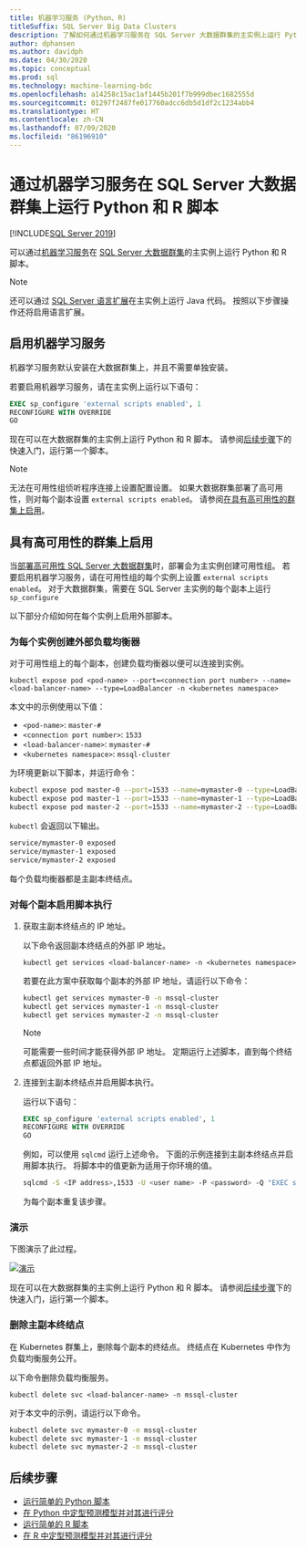 ```yaml
---
title: 机器学习服务 (Python、R)
titleSuffix: SQL Server Big Data Clusters
description: 了解如何通过机器学习服务在 SQL Server 大数据群集的主实例上运行 Python 和 R 脚本。
author: dphansen
ms.author: davidph
ms.date: 04/30/2020
ms.topic: conceptual
ms.prod: sql
ms.technology: machine-learning-bdc
ms.openlocfilehash: a14258c15ac1af1445b201f7b999dbec1682555d
ms.sourcegitcommit: 01297f2487fe017760adcc6db5d1df2c1234abb4
ms.translationtype: HT
ms.contentlocale: zh-CN
ms.lasthandoff: 07/09/2020
ms.locfileid: "86196910"
---
```

# <a name="run-python-and-r-scripts-with-machine-learning-services-on-sql-server-big-data-clusters"></a>通过机器学习服务在 SQL Server 大数据群集上运行 Python 和 R 脚本

[!INCLUDE[SQL Server 2019](../includes/applies-to-version/sqlserver2019.md)]

可以通过[机器学习服务](../machine-learning/index.yml)在 [SQL Server 大数据群集](big-data-cluster-overview.md)的主实例上运行 Python 和 R 脚本。

> [!NOTE]
> 还可以通过 [SQL Server 语言扩展](../language-extensions/language-extensions-overview.md)在主实例上运行 Java 代码。 按照以下步骤操作还将启用语言扩展。

## <a name="enable-machine-learning-services"></a>启用机器学习服务

机器学习服务默认安装在大数据群集上，并且不需要单独安装。

若要启用机器学习服务，请在主实例上运行以下语句：

```sql
EXEC sp_configure 'external scripts enabled', 1
RECONFIGURE WITH OVERRIDE
GO
```

现在可以在大数据群集的主实例上运行 Python 和 R 脚本。 请参阅[后续步骤](#next-steps)下的快速入门，运行第一个脚本。

>[!NOTE]
>无法在可用性组侦听程序连接上设置配置设置。 如果大数据群集部署了高可用性，则对每个副本设置 `external scripts enabled`。 请参阅[在具有高可用性的群集上启用](#enable-on-cluster-with-high-availability)。

## <a name="enable-on-cluster-with-high-availability"></a>具有高可用性的群集上启用

当[部署高可用性 SQL Server 大数据群集](deployment-high-availability.md)时，部署会为主实例创建可用性组。 若要启用机器学习服务，请在可用性组的每个实例上设置 `external scripts enabled`。 对于大数据群集，需要在 SQL Server 主实例的每个副本上运行 `sp_configure`

以下部分介绍如何在每个实例上启用外部脚本。

### <a name="create-an-external-load-balancer-for-each-instance"></a>为每个实例创建外部负载均衡器

对于可用性组上的每个副本，创建负载均衡器以便可以连接到实例。 

`kubectl expose pod <pod-name> --port=<connection port number> --name=<load-balancer-name> --type=LoadBalancer -n <kubernetes namespace>`

本文中的示例使用以下值：

- `<pod-name>`: `master-#`
- `<connection port number>`: `1533`
- `<load-balancer-name>`: `mymaster-#`
- `<kubernetes namespace>`: `mssql-cluster`

为环境更新以下脚本，并运行命令：

```bash
kubectl expose pod master-0 --port=1533 --name=mymaster-0 --type=LoadBalancer -n mssql-cluster 
kubectl expose pod master-1 --port=1533 --name=mymaster-1 --type=LoadBalancer -n mssql-cluster
kubectl expose pod master-2 --port=1533 --name=mymaster-2 --type=LoadBalancer -n mssql-cluster 
```

`kubectl` 会返回以下输出。

```bash
service/mymaster-0 exposed
service/mymaster-1 exposed
service/mymaster-2 exposed
```

每个负载均衡器都是主副本终结点。

### <a name="enable-script-execution-on-each-replica"></a>对每个副本启用脚本执行

1. 获取主副本终结点的 IP 地址。

   以下命令返回副本终结点的外部 IP 地址。 

   `kubectl get services <load-balancer-name> -n <kubernetes namespace>`

   若要在此方案中获取每个副本的外部 IP 地址，请运行以下命令：

   ```bash
   kubectl get services mymaster-0 -n mssql-cluster
   kubectl get services mymaster-1 -n mssql-cluster
   kubectl get services mymaster-2 -n mssql-cluster
   ```

   >[!NOTE]
   > 可能需要一些时间才能获得外部 IP 地址。 定期运行上述脚本，直到每个终结点都返回外部 IP 地址。

1. 连接到主副本终结点并启用脚本执行。

    运行以下语句：

    ```sql
    EXEC sp_configure 'external scripts enabled', 1
    RECONFIGURE WITH OVERRIDE
    GO
    ```

   例如，可以使用 `sqlcmd` 运行上述命令。 下面的示例连接到主副本终结点并启用脚本执行。 将脚本中的值更新为适用于你环境的值。

   ```bash
   sqlcmd -S <IP address>,1533 -U <user name> -P <password> -Q "EXEC sp_configure 'external scripts enabled', 1; RECONFIGURE WITH OVERRIDE;"
   ```

   为每个副本重复该步骤。

### <a name="demonstration"></a>演示

下图演示了此过程。

[![演示](media/machine-learning-services/example-kube-enable-scripts.png "演示 Kubernetes 上的启用功能")](media/machine-learning-services/example-kube-enable-scripts.png#lightbox)

现在可以在大数据群集的主实例上运行 Python 和 R 脚本。 请参阅[后续步骤](#next-steps)下的快速入门，运行第一个脚本。

### <a name="delete-the-master-replica-endpoints"></a>删除主副本终结点

在 Kubernetes 群集上，删除每个副本的终结点。 终结点在 Kubernetes 中作为负载均衡服务公开。

以下命令删除负载均衡服务。

`kubectl delete svc <load-balancer-name> -n mssql-cluster`

对于本文中的示例，请运行以下命令。

```bash
kubectl delete svc mymaster-0 -n mssql-cluster
kubectl delete svc mymaster-1 -n mssql-cluster
kubectl delete svc mymaster-2 -n mssql-cluster
```

## <a name="next-steps"></a>后续步骤

+ [运行简单的 Python 脚本](../machine-learning/tutorials/quickstart-python-create-script.md?toc=/sql/toc.json)
+ [在 Python 中定型预测模型并对其进行评分](../machine-learning/tutorials/quickstart-python-train-score-model.md?toc=/sql/toc.json)
+ [运行简单的 R 脚本](../machine-learning/tutorials/quickstart-r-create-script.md?toc=/sql/toc.json)
+ [在 R 中定型预测模型并对其进行评分](../machine-learning/tutorials/quickstart-r-train-score-model.md?toc=/sql/toc.json)
